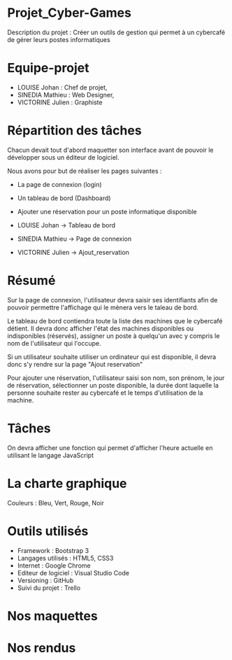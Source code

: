# Projet_Cyber-Games
Description du projet : Créer un outils de gestion qui permet à un cybercafé de gérer leurs postes informatiques

# Equipe-projet
- LOUISE Johan : Chef de projet,
- SINEDIA Mathieu : Web Designer,
- VICTORINE Julien : Graphiste

# Répartition des tâches
Chacun devait tout d'abord maquetter son interface avant de pouvoir le développer sous un éditeur de logiciel. 

Nous avons pour but de réaliser les pages suivantes : 
- La page de connexion (login)
- Un tableau de bord (Dashboard)
- Ajouter une réservation pour un poste informatique disponible


- LOUISE Johan -> Tableau de bord
- SINEDIA Mathieu -> Page de connexion
- VICTORINE Julien -> Ajout_reservation

# Résumé
Sur la page de connexion, l'utilisateur devra saisir ses identifiants afin de pouvoir permettre l'affichage qui le mènera vers le taleau de bord.

Le tableau de bord contiendra toute la liste des machines que le cybercafé détient. Il devra donc afficher l'état des machines disponibles ou indisponibles (réservés), assigner un poste à quelqu'un avec y compris le nom de l'utilisateur qui l'occupe.

Si un utilisateur souhaite utiliser un ordinateur qui est disponible, il devra donc s'y rendre sur la page "Ajout reservation"

Pour ajouter une réservation, l'utilisateur saisi son nom, son prénom, le jour de réservation, sélectionner un poste disponible, la durée dont laquelle la personne souhaite rester au cybercafé et le temps d'utilisation de la machine.

# Tâches
On devra afficher une fonction qui permet d'afficher l'heure actuelle en utilisant le langage JavaScript

# La charte graphique
Couleurs : Bleu, Vert, Rouge, Noir

# Outils utilisés
- Framework : Bootstrap 3
- Langages utilisés : HTML5, CSS3
- Internet : Google Chrome
- Editeur de logiciel : Visual Studio Code
- Versioning : GitHub
- Suivi du projet : Trello

# Nos maquettes

# Nos rendus


